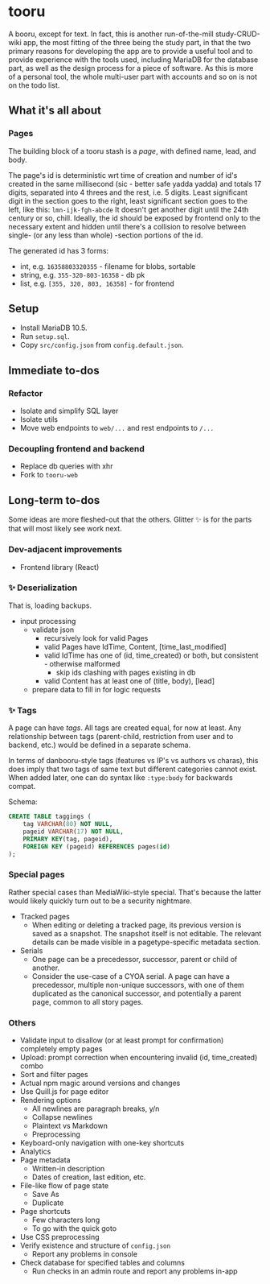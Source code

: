 # tooru

A booru, except for text. In fact, this is another run-of-the-mill study-CRUD-wiki app, the most fitting of the three being the study part, in that the two primary reasons for developing the app are to provide a useful tool and to provide experience with the tools used, including MariaDB for the database part, as well as the design process for a piece of software. As this is more of a personal tool, the whole multi-user part with accounts and so on is not on the todo list.

## What it's all about

### Pages

The building block of a tooru stash is a _page_, with defined name, lead, and body.

The page's id is deterministic wrt time of creation and number of id's created in the same millisecond (sic - better safe yadda yadda) and totals 17 digits, separated
into 4 threes and the rest, i.e. 5 digits. Least significant digit in the section goes to the right, least significant section goes to the left, like this: `lmn-ijk-fgh-abcde`
It doesn't get another digit until the 24th century or so, chill.
Ideally, the id should be exposed by frontend only to the necessary extent and hidden until there's a collision to resolve between single- (or any less than whole) -section portions of the id.

The generated id has 3 forms:

- int, e.g. `16358803320355` - filename for blobs, sortable
- string, e.g. `355-320-803-16358` - db pk
- list, e.g. `[355, 320, 803, 16358]` - for frontend

## Setup

- Install MariaDB 10.5.
- Run `setup.sql`.
- Copy `src/config.json` from `config.default.json`.

## Immediate to-dos

### Refactor

- Isolate and simplify SQL layer
- Isolate utils
- Move web endpoints to `web/...` and rest endpoints to `/...`

### Decoupling frontend and backend

- Replace db queries with xhr
- Fork to `tooru-web`

## Long-term to-dos

Some ideas are more fleshed-out that the others. Glitter ✨ is for the parts that will most likely see work next.

### Dev-adjacent improvements

- Frontend library (React)

### ✨ Deserialization

That is, loading backups.

- input processing
  - validate json
    - recursively look for valid Pages
    - valid Pages have IdTime, Content, \[time_last_modified\]
    - valid IdTime has one of (id, time_created) or both, but consistent - otherwise malformed
      - skip ids clashing with pages existing in db
    - valid Content has at least one of (title, body), \[lead\]
  - prepare data to fill in for logic requests

### ✨ Tags

A page can have _tags_. All tags are created equal, for now at least. Any relationship between tags (parent-child, restriction from user and to backend, etc.) would be defined in a separate schema.

In terms of danbooru-style tags (features vs IP's vs authors vs charas), this does imply that two tags of same text but different categories cannot exist. When added later, one can do syntax like `:type:body` for backwards compat.

Schema:

```sql
CREATE TABLE taggings (
    tag VARCHAR(80) NOT NULL,
    pageid VARCHAR(17) NOT NULL,
    PRIMARY KEY(tag, pageid),
    FOREIGN KEY (pageid) REFERENCES pages(id)
);
```

### Special pages

Rather special cases than MediaWiki-style special. That's because the latter would likely quickly turn out to be a security nightmare.

- Tracked pages
  - When editing or deleting a tracked page, its previous version is saved as a snapshot. The snapshot itself is not editable. The relevant details can be made visible in a pagetype-specific metadata section.
- Serials
  - One page can be a precedessor, successor, parent or child of another.
  - Consider the use-case of a CYOA serial. A page can have a precedessor, multiple non-unique successors, with one of them duplicated as the canonical successor, and potentially a parent page, common to all story pages.

### Others

- Validate input to disallow (or at least prompt for confirmation) completely empty pages
- Upload: prompt correction when encountering invalid (id, time_created) combo
- Sort and filter pages
- Actual npm magic around versions and changes
- Use Quill.js for page editor
- Rendering options
  - All newlines are paragraph breaks, y/n
  - Collapse newlines
  - Plaintext vs Markdown
  - Preprocessing
- Keyboard-only navigation with one-key shortcuts
- Analytics
- Page metadata
  - Written-in description
  - Dates of creation, last edition, etc.
- File-like flow of page state
  - Save As
  - Duplicate
- Page shortcuts
  - Few characters long
  - To go with the quick goto
- Use CSS preprocessing
- Verify existence and structure of `config.json`
  - Report any problems in console
- Check database for specified tables and columns
  - Run checks in an admin route and report any problems in-app

